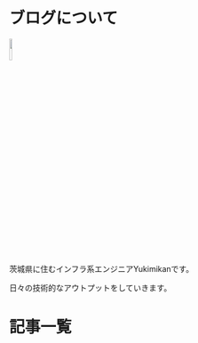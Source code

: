 # ブログについて
<img src="/assets/IMG_0000.png" width="10%">

茨城県に住むインフラ系エンジニアYukimikanです。

日々の技術的なアウトプットをしていきます。

# 記事一覧
